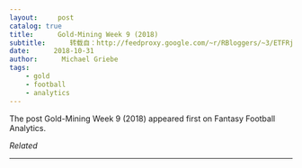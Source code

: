 ```yaml
---
layout:     post
catalog: true
title:      Gold-Mining Week 9 (2018)
subtitle:      转载自：http://feedproxy.google.com/~r/RBloggers/~3/ETFRjA6D1Yk/
date:      2018-10-31
author:      Michael Griebe
tags:
    - gold
    - football
    - analytics
---
```


The post Gold-Mining Week 9 (2018) appeared first on Fantasy Football Analytics.


*Related*








---
